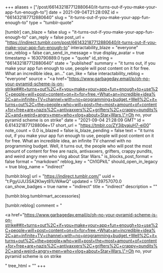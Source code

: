 +++
aliases = ["/post/661432187712880640/it-turns-out-if-you-make-your-app-fun-enough-to"]
date = 2021-09-04T21:28:09Z
id = "661432187712880640"
slug = "it-turns-out-if-you-make-your-app-fun-enough-to"
type = "tumblr-quote"

[tumblr]
can_blaze = false
slug = "it-turns-out-if-you-make-your-app-fun-enough-to"
can_reply = false
post_url = "https://indirect.tumblr.com/post/661432187712880640/it-turns-out-if-you-make-your-app-fun-enough-to"
interactability_blaze = "everyone"
can_reblog = false
can_send_in_message = true
display_avatar = true
timestamp = 1630790889.0
type = "quote"
id_string = "661432187712880640"
state = "published"
summary = "it turns out, if you make your app fun enough to use, people will post content on it for free. What an incredible idea, an..."
can_like = false
interactability_reblog = "everyone"
source = "<a href=\"https://www.garbageday.email/p/oh-no-your-pyramid-scheme-is-on-strike##it+turns+out%2C+if+you+make+your+app+fun+enough+to+use%2C+people+will+post+content+on+it+for+free.+What+an+incredible+idea%2C+an+infinite+TV+channel+with+no+programming+budget.+Well%2C+it+turns+out%2C+the+people+who+will+post+the+most+amount+of+content+for+free+are+nazis%2C+antivaxxers%2C+grifters%2C+crappy+pundits%2C+and+weird+angry+men+who+vlog+about+Star+Wars.\">Oh no, your pyramid scheme is on strike</a>"
date = "2021-09-04 21:28:09 GMT"
id = 6.614321877128806e+17
short_url = "https://tmblr.co/ZY3jbyajuH7-ei00"
note_count = 0.0
is_blazed = false
is_blaze_pending = false
text = "it turns out, if you make your app fun enough to use, people will post content on it for free. What an incredible idea, an infinite TV channel with no programming budget. Well, it turns out, the people who will post the most amount of content for free are nazis, antivaxxers, grifters, crappy pundits, and weird angry men who vlog about Star Wars."
is_blocks_post_format = false
format = "markdown"
reblog_key = "Ch1GPkIL"
should_open_in_legacy = true
blog_name = "indirect"

[tumblr.blog]
url = "https://indirect.tumblr.com/"
uuid = "t:PgyUJU3SA2Klwyt81UWAwQ"
updated = 1739757070.0
can_show_badges = true
name = "indirect"
title = "indirect"
description = ""

[tumblr.blog.tumblrmart_accessories]

[tumblr.reblog]
comment = "<p><a href=\"https://www.garbageday.email/p/oh-no-your-pyramid-scheme-is-on-strike##it+turns+out%2C+if+you+make+your+app+fun+enough+to+use%2C+people+will+post+content+on+it+for+free.+What+an+incredible+idea%2C+an+infinite+TV+channel+with+no+programming+budget.+Well%2C+it+turns+out%2C+the+people+who+will+post+the+most+amount+of+content+for+free+are+nazis%2C+antivaxxers%2C+grifters%2C+crappy+pundits%2C+and+weird+angry+men+who+vlog+about+Star+Wars.\">Oh no, your pyramid scheme is on strike</a></p>"
tree_html = ""
+++
